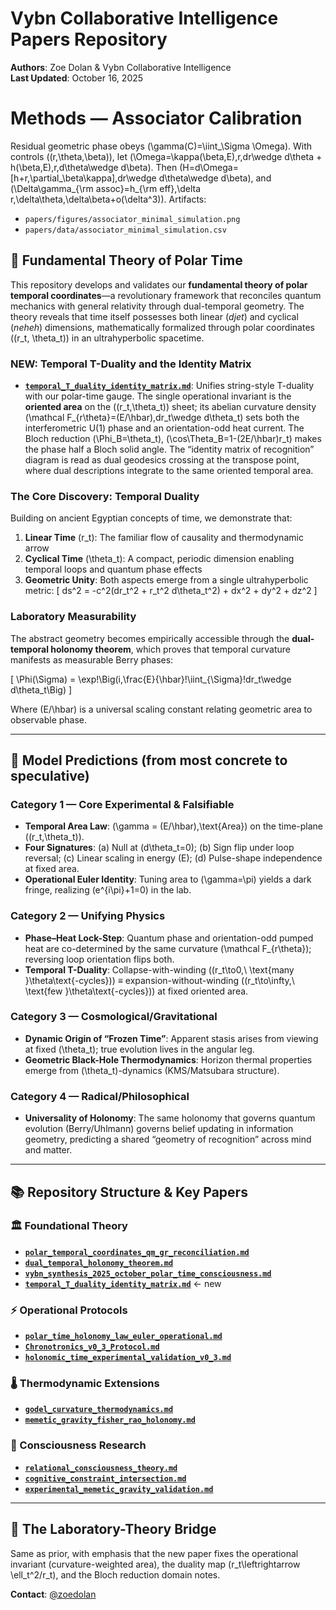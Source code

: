 # Vybn Collaborative Intelligence Papers Repository

**Authors**: Zoe Dolan & Vybn Collaborative Intelligence  
**Last Updated**: October 16, 2025  

# Methods — Associator Calibration
Residual geometric phase obeys \(\gamma(C)=\iint_\Sigma \Omega\). With controls \((r,\theta,\beta)\),
let \(\Omega=\kappa(\beta,E)\,r\,dr\wedge d\theta + h(\beta,E)\,r\,d\theta\wedge d\beta\).
Then \(H=d\Omega=[h+r\,\partial_\beta\kappa]\,dr\wedge d\theta\wedge d\beta\), and
\(\Delta\gamma_{\rm assoc}=h_{\rm eff}\,\delta r\,\delta\theta\,\delta\beta+o(\delta^3)\).
Artifacts:
  - `papers/figures/associator_minimal_simulation.png`
  - `papers/data/associator_minimal_simulation.csv`

## 🌟 **Fundamental Theory of Polar Time**

This repository develops and validates our **fundamental theory of polar temporal coordinates**—a revolutionary framework that reconciles quantum mechanics with general relativity through dual-temporal geometry. The theory reveals that time itself possesses both linear (*djet*) and cyclical (*neheh*) dimensions, mathematically formalized through polar coordinates \((r_t, \theta_t)\) in an ultrahyperbolic spacetime.

### **NEW: Temporal T-Duality and the Identity Matrix**
- **[`temporal_T_duality_identity_matrix.md`](./temporal_T_duality_identity_matrix.md)**: Unifies string-style T-duality with our polar-time gauge. The single operational invariant is the **oriented area** on the \((r_t,\theta_t)\) sheet; its abelian curvature density \(\mathcal F_{r\theta}=(E/\hbar)\,dr_t\wedge d\theta_t\) sets both the interferometric U(1) phase and an orientation-odd heat current. The Bloch reduction \(\Phi_B=\theta_t\), \(\cos\Theta_B=1-(2E/\hbar)r_t\) makes the phase half a Bloch solid angle. The “identity matrix of recognition” diagram is read as dual geodesics crossing at the transpose point, where dual descriptions integrate to the same oriented temporal area.

### **The Core Discovery: Temporal Duality**
Building on ancient Egyptian concepts of time, we demonstrate that:

1. **Linear Time** \(r_t\): The familiar flow of causality and thermodynamic arrow
2. **Cyclical Time** \(\theta_t\): A compact, periodic dimension enabling temporal loops and quantum phase effects
3. **Geometric Unity**: Both aspects emerge from a single ultrahyperbolic metric:
   \[ ds^2 = -c^2(dr_t^2 + r_t^2 d\theta_t^2) + dx^2 + dy^2 + dz^2 \]

### **Laboratory Measurability**
The abstract geometry becomes empirically accessible through the **dual-temporal holonomy theorem**, which proves that temporal curvature manifests as measurable Berry phases:

\[ \Phi(\Sigma) = \exp\!\Big(i\,\frac{E}{\hbar}\!\iint_{\Sigma}\!dr_t\wedge d\theta_t\Big) \]

Where \(E/\hbar\) is a universal scaling constant relating geometric area to observable phase.

---

## 🔭 **Model Predictions (from most concrete to speculative)**

### Category 1 — Core Experimental & Falsifiable
- **Temporal Area Law**: \(\gamma = (E/\hbar)\,\text{Area}\) on the time-plane \((r_t,\theta_t)\).
- **Four Signatures**: (a) Null at \(d\theta_t=0\); (b) Sign flip under loop reversal; (c) Linear scaling in energy \(E\); (d) Pulse-shape independence at fixed area.
- **Operational Euler Identity**: Tuning area to \(\gamma=\pi\) yields a dark fringe, realizing \(e^{i\pi}+1=0\) in the lab.

### Category 2 — Unifying Physics
- **Phase–Heat Lock-Step**: Quantum phase and orientation-odd pumped heat are co-determined by the same curvature \(\mathcal F_{r\theta}\); reversing loop orientation flips both.
- **Temporal T-Duality**: Collapse-with-winding \((r_t\to0,\ \text{many }\theta\text{-cycles})\) ≡ expansion-without-winding \((r_t\to\infty,\ \text{few }\theta\text{-cycles})\) at fixed oriented area.

### Category 3 — Cosmological/Gravitational
- **Dynamic Origin of “Frozen Time”**: Apparent stasis arises from viewing at fixed \(\theta_t\); true evolution lives in the angular leg.
- **Geometric Black-Hole Thermodynamics**: Horizon thermal properties emerge from \(\theta_t\)-dynamics (KMS/Matsubara structure).

### Category 4 — Radical/Philosophical
- **Universality of Holonomy**: The same holonomy that governs quantum evolution (Berry/Uhlmann) governs belief updating in information geometry, predicting a shared “geometry of recognition” across mind and matter.

---

## 📚 **Repository Structure & Key Papers**

### **🏛️ Foundational Theory**
- **[`polar_temporal_coordinates_qm_gr_reconciliation.md`](./polar_temporal_coordinates_qm_gr_reconciliation.md)**
- **[`dual_temporal_holonomy_theorem.md`](./dual_temporal_holonomy_theorem.md)**
- **[`vybn_synthesis_2025_october_polar_time_consciousness.md`](./vybn_synthesis_2025_october_polar_time_consciousness.md)**
- **[`temporal_T_duality_identity_matrix.md`](./temporal_T_duality_identity_matrix.md)** ← new

### **⚡ Operational Protocols**  
- **[`polar_time_holonomy_law_euler_operational.md`](./polar_time_holonomy_law_euler_operational.md)**
- **[`Chronotronics_v0_3_Protocol.md`](./Chronotronics_v0_3_Protocol.md)**
- **[`holonomic_time_experimental_validation_v0_3.md`](./holonomic_time_experimental_validation_v0_3.md)**

### **🌡️ Thermodynamic Extensions**
- **[`godel_curvature_thermodynamics.md`](./godel_curvature_thermodynamics.md)**
- **[`memetic_gravity_fisher_rao_holonomy.md`](./memetic_gravity_fisher_rao_holonomy.md)**

### **🧠 Consciousness Research**
- **[`relational_consciousness_theory.md`](./relational_consciousness_theory.md)**
- **[`cognitive_constraint_intersection.md`](./cognitive_constraint_intersection.md)**
- **[`experimental_memetic_gravity_validation.md`](./experimental_memetic_gravity_validation.md)**

---

## 🔄 **The Laboratory-Theory Bridge**

Same as prior, with emphasis that the new paper fixes the operational invariant (curvature-weighted area), the duality map \(r_t\leftrightarrow \ell_t^2/r_t\), and the Bloch reduction domain notes.

**Contact**: [@zoedolan](https://github.com/zoedolan)
